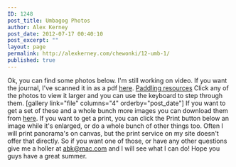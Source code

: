 ```yaml
---
ID: 1248
post_title: Umbagog Photos
author: Alex Kerney
post_date: 2012-07-17 00:40:10
post_excerpt: ""
layout: page
permalink: http://alexkerney.com/chewonki/12-umb-1/
published: true
---
```

Ok, you can find some photos below. I'm still working on video. If you want the journal, I've scanned it in as a pdf [here][1]. [Paddling resources][2] Click any of the photos to view it larger and you can use the keyboard to step through them. [gallery link="file" columns="4" orderby="post_date"] If you want to get a set of these and a whole bunch more images you can download them from [here][3]. If you want to get a print, you can click the Print button below an image while it's enlarged, or do a whole bunch of other things too. Often I will print panorama's on canvas, but the print service on my site doesn't offer that directly. So if you want one of those, or have any other questions give me a holler at [abk@mac.com][4] and I will see what I can do! Hope you guys have a great summer.

 [1]: https://dl.dropbox.com/u/6222631/UMB1Journal.pdf "Journal PDF"
 [2]: http://alexkerney.com/chewonki/whitewater-resources/ "Whitewater Resources"
 [3]: https://dl.dropbox.com/u/6222631/UMB1.zip "Image ZIP"
 [4]: mailto://abk@mac.com